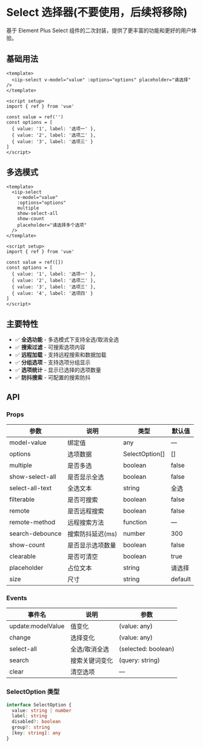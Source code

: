 # Select 选择器(不要使用，后续将移除)

基于 Element Plus Select 组件的二次封装，提供了更丰富的功能和更好的用户体验。

## 基础用法

```vue
<template>
  <iip-select v-model="value" :options="options" placeholder="请选择" />
</template>

<script setup>
import { ref } from 'vue'

const value = ref('')
const options = [
  { value: '1', label: '选项一' },
  { value: '2', label: '选项二' },
  { value: '3', label: '选项三' }
]
</script>
```

## 多选模式

```vue
<template>
  <iip-select
    v-model="value"
    :options="options"
    multiple
    show-select-all
    show-count
    placeholder="请选择多个选项"
  />
</template>

<script setup>
import { ref } from 'vue'

const value = ref([])
const options = [
  { value: '1', label: '选项一' },
  { value: '2', label: '选项二' },
  { value: '3', label: '选项三' },
  { value: '4', label: '选项四' }
]
</script>
```

## 主要特性

- ✅ **全选功能** - 多选模式下支持全选/取消全选
- ✅ **搜索过滤** - 可搜索选项内容
- ✅ **远程加载** - 支持远程搜索和数据加载
- ✅ **分组选项** - 支持选项分组显示
- ✅ **选项统计** - 显示已选择的选项数量
- ✅ **防抖搜索** - 可配置的搜索防抖

## API

### Props

| 参数            | 说明             | 类型           | 默认值  |
| --------------- | ---------------- | -------------- | ------- |
| model-value     | 绑定值           | any            | —       |
| options         | 选项数据         | SelectOption[] | []      |
| multiple        | 是否多选         | boolean        | false   |
| show-select-all | 是否显示全选     | boolean        | false   |
| select-all-text | 全选文本         | string         | 全选    |
| filterable      | 是否可搜索       | boolean        | false   |
| remote          | 是否远程搜索     | boolean        | false   |
| remote-method   | 远程搜索方法     | function       | —       |
| search-debounce | 搜索防抖延迟(ms) | number         | 300     |
| show-count      | 是否显示选项数量 | boolean        | false   |
| clearable       | 是否可清空       | boolean        | true    |
| placeholder     | 占位文本         | string         | 请选择  |
| size            | 尺寸             | string         | default |

### Events

| 事件名            | 说明           | 参数                |
| ----------------- | -------------- | ------------------- |
| update:modelValue | 值变化         | (value: any)        |
| change            | 选择变化       | (value: any)        |
| select-all        | 全选/取消全选  | (selected: boolean) |
| search            | 搜索关键词变化 | (query: string)     |
| clear             | 清空选项       | —                   |

### SelectOption 类型

```typescript
interface SelectOption {
  value: string | number
  label: string
  disabled?: boolean
  group?: string
  [key: string]: any
}
```
